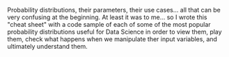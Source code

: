 Probability distributions, their parameters, their use cases... all that can be very confusing at the beginning. At least it was to me... so I wrote this "cheat sheet" with a code sample of each of some of the most popular probability distributions useful for Data Science in order to view them, play them, check what happens when we manipulate ther input variables, and ultimately understand them. 
